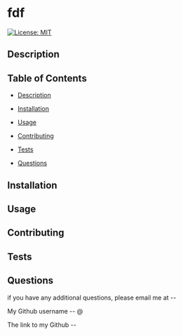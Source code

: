 # fdf

[![License: MIT](https://img.shields.io/badge/License-MIT-yellow.svg)](https://opensource.org/licenses/MIT)

## Description
  

## Table of Contents 

- [Description](#description)

- [Installation](#installation)

- [Usage](#usage)

- [Contributing](#contributing)

- [Tests](#tests)

- [Questions](#questions)


## Installation
  

## Usage
  

## Contributing
    

## Tests
  

## Questions
if you have any additional questions, please email me at -- 

My Github username -- @

The link to my Github -- 

